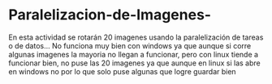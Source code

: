 # Paralelizacion-de-Imagenes-
En esta actividad se rotarán 20 imagenes usando la paralelización de tareas o de datos...
No funciona muy bien con windows ya que aunque si corre algunas imagenes la mayoria no llegan a funcionar, pero con linux tiende a funcionar bien, no puse las 20 imagenes
ya que aunque en linux si las abre en windows no por lo que solo puse algunas que logre guardar bien
